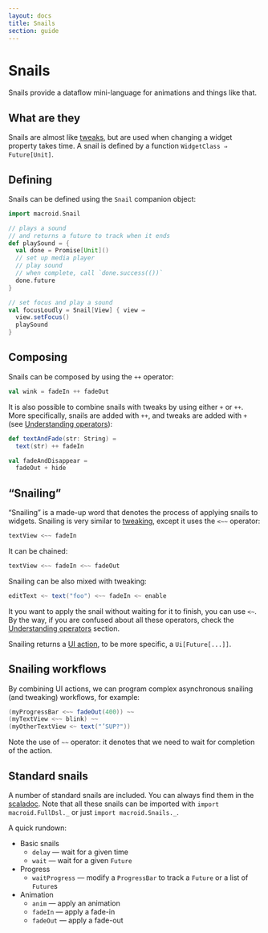 ```yaml
---
layout: docs
title: Snails
section: guide
---
```


# Snails

Snails provide a dataflow mini-language for animations and things like that.

## What are they

Snails are almost like [tweaks](Tweaks.html), but are used when changing a widget property takes time.
A snail is defined by a function `WidgetClass ⇒ Future[Unit]`.

## Defining

Snails can be defined using the `Snail` companion object:

```scala
import macroid.Snail

// plays a sound
// and returns a future to track when it ends
def playSound = {
  val done = Promise[Unit]()
  // set up media player
  // play sound
  // when complete, call `done.success(())`
  done.future
}

// set focus and play a sound
val focusLoudly = Snail[View] { view ⇒
  view.setFocus()
  playSound
}
```

## Composing

Snails can be composed by using the `++` operator:

```scala
val wink = fadeIn ++ fadeOut
```

It is also possible to combine snails with tweaks by using either `+` or `++`.
More specifically, snails are added with `++`, and tweaks are added with `+`
(see [Understanding operators](Operators.html)):

```scala
def textAndFade(str: String) =
  text(str) ++ fadeIn

val fadeAndDisappear =
  fadeOut + hide
```

## “Snailing”

“Snailing” is a made-up word that denotes the process of applying snails to widgets.
Snailing is very similar to [tweaking](Tweaks.html#tweaking), except it uses the `<~~` operator:

```scala
textView <~~ fadeIn
```

It can be chained:

```scala
textView <~~ fadeIn <~~ fadeOut
```

Snailing can be also mixed with tweaking:

```scala
editText <~ text("foo") <~~ fadeIn <~ enable
```

It you want to apply the snail without waiting for it to finish, you can use `<~`.
By the way, if you are confused about all these operators, check the [Understanding operators](Operators.html) section.

Snailing returns a [UI action](UiActions.html), to be more specific, a `Ui[Future[...]]`.

## Snailing workflows

By combining UI actions, we can program complex asynchronous snailing (and tweaking) workflows,
for example:

```scala
(myProgressBar <~~ fadeOut(400)) ~~
(myTextView <~~ blink) ~~
(myOtherTextView <~ text("’SUP?"))
```

Note the use of `~~` operator: it denotes that we need to wait for completion of the action.

## Standard snails

A number of standard snails are included. You can always find them in the [scaladoc](../api/core/macroid/Snails$.html).
Note that all these snails can be imported with `import macroid.FullDsl._` or just `import macroid.Snails._`.

A quick rundown:

* Basic snails
  * `delay` — wait for a given time
  * `wait` — wait for a given `Future`
* Progress
  * `waitProgress` — modify a `ProgressBar` to track a `Future` or a list of `Future`s
* Animation
  * `anim` — apply an animation
  * `fadeIn` — apply a fade-in
  * `fadeOut` — apply a fade-out